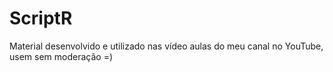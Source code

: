 # ScriptR
Material desenvolvido e utilizado nas vídeo aulas do meu canal no YouTube, usem sem moderação =)
